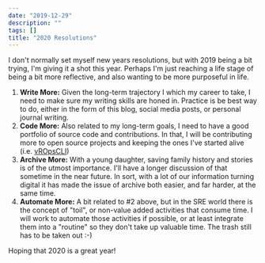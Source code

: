 ```yaml
---
date: "2019-12-29"
description: ""
tags: []
title: "2020 Resolutions"
---
```


I don't normally set myself new years resolutions, but with 2019 being a bit trying, I'm giving it a shot this year.
Perhaps I'm just reaching a life stage of being a bit more reflective, and also wanting to be more purposeful in life. 

1. **Write More:**  Given the long-term trajectory I which my career to take, I need to make sure my writing skills are honed in.  Practice
is be best way to do, either in the form of this blog, social media posts, or personal journal writing.
2. **Code More:**  Also related to my long-term goals, I need to have a good portfolio of source code and contributions.  In that, I will be contributing more to open source projects and keeping the ones I've started alive (i.e. [vROpsCLI](https://github.com/BlueMedoraPublic/vropscli))
3. **Archive More:**  With a young daughter, saving family history and stories is of the utmost importance.  I'll have a longer 
discussion of that sometime in the near future.  In sort, with a lot of our information turning digital it has made the issue of 
archive both easier, and far harder, at the same time.
4. **Automate More:**  A bit related to #2 above, but in the SRE world there is the concept of "toil", or non-value added activities that consume time.
I will work to automate those activities if possible, or at least integrate them into a "routine" so they don't take up valuable time.  The trash
still has to be taken out :-)

Hoping that 2020 is a great year!
